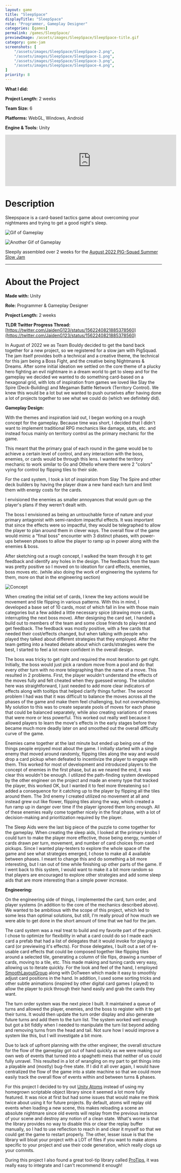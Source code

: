 ```yaml
---
layout: game
title: "SleepSpace"
displayTitle: "SleepSpace"
role: "Programmer, Gameplay Designer"
categories: [games]
permalink: /games/SleepSpace/
previewImage: /assets/images/SleepSpace/SleepSpace-title.gif
category: game-jam
screenshots: [
    "/assets/images/SleepSpace/SleepSpace-2.png",
    "/assets/images/SleepSpace/SleepSpace-1.png",
    "/assets/images/SleepSpace/SleepSpace-3.png",
    "/assets/images/SleepSpace/SleepSpace-4.png",
]
priority: 8 
---
```

**What I did:** 

**Project Length:** 2 weeks

**Team Size:** 6

**Platforms:** WebGL, Windows, Android

**Engine & Tools:** Unity
<!--more-->


<div class="itch-container">
<iframe src="https://itch.io/embed/1659676?border_width=0&amp;bg_color=910a83&amp;fg_color=fbf2f2&amp;border_color=ab0082" width="550" height="165" frameborder="0"><a href="https://jaideng123.itch.io/sleepspace">Sleepspace by Jaiden Gerig, lzklein, Brandon Garcia, zruby, Brad Mader, bordenary</a></iframe>
</div>

# Description
Sleepspace is a card-based tactics game about overcoming your nightmares and trying to get a good night's sleep.

![Gif of Gameplay](/assets/images/SleepSpace/SleepSpace-action-1.gif)

![Another Gif of Gameplay](/assets/images/SleepSpace/SleepSpace-action-2.gif)

Sleepily assembled over 2 weeks for the [August 2022 PIG-Squad Summer Slow Jam](https://itch.io/jam/ssjbossfight)


---
# About the Project
**Made with:** Unity

**Role:** Programmer & Gameplay Designer

**Project Length:** 2 weeks

**TLDR Twitter Progress Thread:** [https://twitter.com/JaidenG123/status/1562240821885378560](https://twitter.com/JaidenG123/status/1562240821885378560)

In August of 2022 we as Team Bouldy decided to get the band back together for a new project, so we registered for a slow jam with PigSquad.
The jam itself provides both a technical and a creative theme, the technical for this jam being a Boss Fight, and the creative being Nightmares & Dreams. After some initial ideation we settled on the core theme of a plucky hero fighting an evil nightmare in a dream world to get to sleep and for the gameplay we decided we wanted to do something card-based on a hexagonal grid, with lots of inspiration from games we loved like Slay the Spire (Deck-Building) and Megaman Battle Network (Territory Control). We knew this would be a lot but we wanted to push ourselves after having done a lot of projects together to see what we could do (which we definitely did).

**Gameplay Design:**

With the themes and inspiration laid out, I began working on a rough concept for the gameplay. Because time was short, I decided that I didn't want to implement traditional RPG mechanics like damage, stats, etc. and instead focus mainly on territory control as the primary mechanic for the game. 

This meant that the primary goal of each round in the game would be to achieve a certain level of control, and any interaction with the boss, enemies, or cards would be through this lens. I wanted the territory mechanic to work similar to Go and Othello where there were 2 "colors" vying for control by flipping tiles to their side. 

For the card system, I took a lot of inspiration from Slay The Spire and other deck builders by having the player draw a new hand each turn and limit them with energy costs for the cards. 

I envisioned the enemies as smaller annoyances that would gum up the player's plans if they weren't dealt with.

The boss I envisioned as being an untouchable force of nature and your primary antagonist with semi-random impactful effects. It was important that since the effects were so impactful, they would be telegraphed to allow the player to plan around them in clever ways. The overall flow of the game would mimic a "final boss" encounter with 3 distinct phases, with power-ups between phases to allow the player to ramp up in power along with the enemies & boss.

After sketching out a rough concept, I walked the team through it to get feedback and identify any holes in the design. The feedback from the team was pretty positive so I moved on to ideation for card effects, enemies, boss moves etc. (while also doing the work of engineering the systems for them, more on that in the engineering section)

![Concept](/assets/images/SleepSpace/SleepSpace-concept.png)

When creating the initial set of cards, I knew the key actions would be movement and tile flipping in various patterns. With this in mind, I developed a base set of 10 cards, most of which fall in line with those main categories but a few added a little necessary spice (drawing more cards, interrupting the next boss move). After designing the card set, I handed a build out to members of the team and some close friends to play-test and get feedback. The feedback was mostly positive, with a few cards that needed their cost/effects changed, but when talking with people who played they talked about different strategies that they employed. After the team getting into a heated debate about which cards/strategies were the best, I started to feel a lot more confident in the overall design.

The boss was tricky to get right and required the most iteration to get right. Initially, the boss would just pick a random move from a pool and do that every other turn with no more telegraphing than the name of a move. This resulted in 2 problems. First, the player wouldn't understand the effects of the moves fully and felt cheated when they guessed wrong. The solution here was straightforward, I just needed to add more clear indicators of effects along with tooltips that helped clarify things further. The second problem I had was that it was difficult to balance the moves across all the phases of the game and make them feel challenging, but not overwhelming. My solution to this was to create separate pools of moves for each phase that could be balanced separately, while also creating variations of moves that were more or less powerful. This worked out really well because it allowed players to learn the move's effects in the early stages before they became much more deadly later on and smoothed out the overall difficulty curve of the game.

Enemies came together at the last minute but ended up being one of the things people enjoyed most about the game. I initially started with a single enemy that moved around randomly, flipping tiles along the way and would drop a card pickup when defeated to incentivize the player to engage with them. This worked for most of development and introduced players to the concept of enemies in the first phase, but as we neared the end, it was clear this wouldn't be enough. I utilized the path-finding system developed by the other engineer on the project and made an enemy type that tracked the player, this worked OK, but I wanted it to feel more threatening so I added a consequence for it catching up to the player by flipping all the tiles around them. The 3rd enemy I created utilized no movement at all and instead grew out like flower, flipping tiles along the way, which created a fun ramp up in danger over time if the player ignored them long enough. All of these enemies really come together nicely in the final phase, with a lot of decision-making and prioritization required by the player.

The Sleep Aids were the last big piece of the puzzle to come together for the gameplay. When creating the sleep aids, I looked at the primary knobs I could turn to make the player more effective, those being energy, number of cards drawn per turn, movement, and number of card choices from card pickups. Since I wanted play-testers to explore the whole space of the game and see what strategies emerged, I chose to make all 4 available between phases. I meant to change this and do something a bit more interesting, but I ran out of time while finishing up other parts of the game. If I went back to this system, I would want to make it a bit more random so that players are encouraged to explore other strategies and add some sleep aids that are more interesting than a simple power increase.

**Engineering:**

On the engineering side of things, I implemented the card, turn order, and player systems (in addition to the core of the mechanics described above). We wanted to be ambitious with the scope of this project, which led to some less than optimal solutions, but still, I'm really proud of how much we were able to get done in the short amount of time that we had for the jam.

The card system was a real treat to build and my favorite part of the project. I chose to optimize for flexibility in what a card could do so I made each card a prefab that had a list of delegates that it would invoke for playing a card (or previewing it's effects). For those delegates, I built out a set of re-usable card effects that could be composed together like flipping tiles around a selected tile, generating a column of tile flips, drawing a number of cards, moving to a tile, etc. This made making and tuning cards very easy, allowing us to iterate quickly. For the look and feel of the hand, I employed [SmoothLayoutGroup](https://gist.github.com/codorizzi/79aab1ae7d7940fe3e3603af61cd8617) along with DoTween which made it easy to smoothly adjust card positions in the hand. In addition, I used some sorting tricks and other subtle animations (inspired by other digital card games I played) to allow the player to pick through their hand easily and grab the cards they want.

The turn order system was the next piece I built. It maintained a queue of turns and allowed the player, enemies, and the boss to register with it to get their turns. It would then update the turn order display and also generate future turns and add them to the turn list. The system worked well enough but got a bit fiddly when I needed to manipulate the turn list beyond adding and removing turns from the head and tail. Not sure how I would improve a system like this, but I will investigate a bit more.

Due to lack of upfront planning with the other engineer, the overall structure for the flow of the gameplay got out of hand quickly as we were making our own web of events that turned into a spaghetti mess that neither of us could fully unravel. This resulted in a lot of wrangling on my part to get things into a playable and (mostly) bug-free state. If I did it all over again, I would have centralized the flow of the game into a state machine so that we could more easily track the overall flow of events within and between turns & phases. 

For this project I decided to try out [Unity Atoms](https://unity-atoms.github.io/unity-atoms/) instead of using my homegrown scriptable object library since it seemed a lot more fully featured. It was nice at first but had some issues that would make me think twice about using it for future projects. By default, atoms will replay old events when loading a new scene, this makes reloading a scene an absolute nightmare since old events will replay from the previous instance of your scene and destroy any notion of a clean state. What's worse is that the library provides no way to disable this or clear the replay buffer manually, so I had to use reflection to reach in and clear it myself so that we could get the game to restart properly. The other, lesser issue is that the library will bloat your project with a LOT of files if you want to make atoms specific to your project and use their code generation, which really clogs up your commits.

During this project I also found a great tool-tip library called [ProTips](https://assetstore.unity.com/packages/tools/gui/protips-tooltip-system-44361), it was really easy to integrate and I can't recommend it enough!